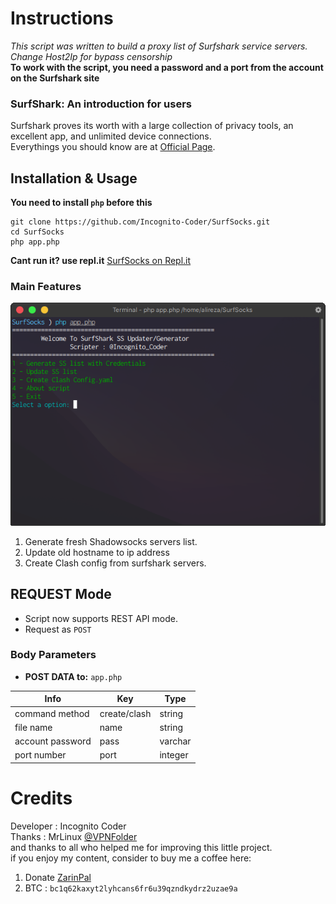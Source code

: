 # Instructions

*This script was written to build a proxy list of Surfshark service servers.* \
*Change Host2Ip for bypass censorship* \
__To work with the script, you need a password and a port from the account on the Surfshark site__

### SurfShark: An introduction for users

Surfshark proves its worth with a large collection of privacy tools, an excellent app, and unlimited device connections.\
Everythings you should know are at [Official Page](https://surfshark.com/features).

## Installation & Usage

__You need to install `php` before this__

```
git clone https://github.com/Incognito-Coder/SurfSocks.git
cd SurfSocks
php app.php
```

__Cant run it? use repl.it__ [SurfSocks on Repl.it](https://replit.com/@Incognito-Coder/SurfSocks)

### Main Features

![Screenshot](https://github.com/Incognito-Coder/SurfSocks/blob/main/img/main.png "Application")

1. Generate fresh Shadowsocks servers list.
2. Update old hostname to ip address
3. Create Clash config from surfshark servers.

## REQUEST Mode

* Script now supports REST API mode.
* Request as `POST`

### Body Parameters

* **POST DATA to:** `app.php`

| Info  | Key  | Type  |
|---|---|---|
| command method  | create/clash  | string  |
|  file name |  name | string  |
| account password  |  pass | varchar  |
| port number  |  port | integer  |

# Credits

Developer : Incognito Coder \
Thanks : MrLinux [@VPNFolder](https://telegram.me/vpnfolder) \
and thanks to all who helped me for improving this little project. \
if you enjoy my content, consider to buy me a coffee here:
1. Donate [ZarinPal](https://zarinp.al/@incognito)
2. BTC : `bc1q62kaxyt2lyhcans6fr6u39qzndkydrz2uzae9a`
